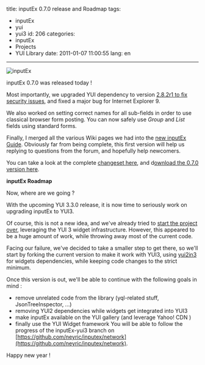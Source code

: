 title: inputEx 0.7.0 release and Roadmap
tags:
  - inputEx
  - yui
  - yui3
id: 206
categories:
  - inputEx
  - Projects
  - YUI Library
date: 2011-01-07 11:00:55
lang: en
---

![](http://neyric.github.com/inputex.jpg "inputEx")

inputEx 0.7.0 was released today !

Most importantly, we upgraded YUI dependency to version [2.8.2r1 to fix security issues](http://www.yuiblog.com/blog/2010/10/25/yui-2-8-2-security-update/), and fixed a major bug for Internet Explorer 9.

We also worked on setting correct names for all sub-fields in order to use classical browser form posting. You can now safely use _Group_ and _List_ fields using standard forms.

Finally, I merged all the various Wiki pages we had into the [new inputEx Guide](http://neyric.github.com/inputex/guide.html). Obviously far from being complete, this first version will help us replying to questions from the forum, and hopefully help newcomers.

You can take a look at the complete [changeset here](http://neyric.github.com/inputex/version.txt), and d[ownload the 0.7.0 version here](http://cloud.github.com/downloads/neyric/inputex/inputex-0.7.0.zip).

**inputEx Roadmap**

Now, where are we going ?

With the upcoming YUI 3.3.0 release, it is now time to seriously work on upgrading inputEx to YUI3.

Of course, this is not a new idea, and we've already tried to [start the project over](http://xkcd.com/844/), leveraging the YUI 3 widget infrastructure. However, this appeared to be a huge amount of work, while throwing away most of the current code.

Facing our failure, we've decided to take a smaller step to get there, so we'll start by forking the current version to make it work with YUI3, using [yui2in3](http://developer.yahoo.com/yui/3/examples/yui/yui-compat.html) for widgets dependencies, while keeping code changes to the strict minimum.

Once this version is out, we'll be able to continue with the following goals in mind :

*   remove unrelated code from the library (yql-related stuff, JsonTreeInspector, ...)
*   removing YUI2 dependencies while widgets get integrated into YUI3
*   make inputEx available on the YUI gallery (and leverage Yahoo! CDN )
*   finally use the YUI Widget framework
You will be able to follow the progress of the inputEx-yui3 branch on [https://github.com/neyric/inputex/network](https://github.com/neyric/inputex/network).

Happy new year !